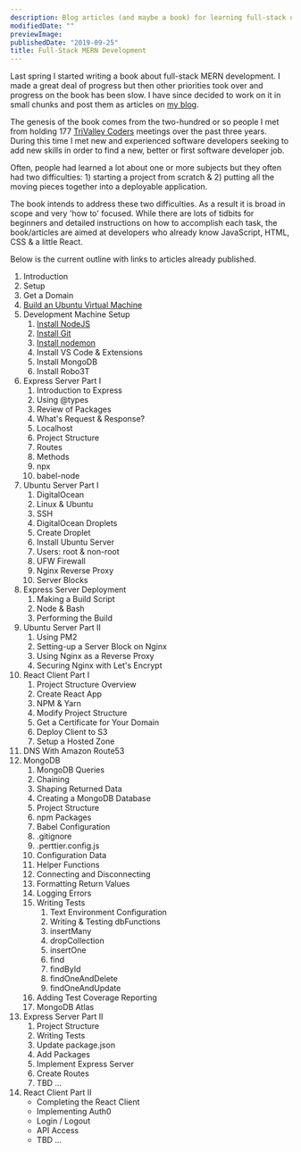 ```yaml
---
description: Blog articles (and maybe a book) for learning full-stack development with MogoDB, Express, React & Node.
modifiedDate: ""
previewImage:
publishedDate: "2019-09-25"
title: Full-Stack MERN Development
---
```


Last spring I started writing a book about full-stack MERN development. I made a great deal of progress but then other priorities took over and progress on the book has been slow. I have since decided to work on it in small chunks and post them as articles on [my blog](https://klequis.io).

The genesis of the book comes from the two-hundred or so people I met from holding 177 [TriValley Coders](http://www.trivalleycoders.org/) meetings over the past three years. During this time I met new and experienced software developers seeking to add new skills in order to find a new, better or first software developer job.

Often, people had learned a lot about one or more subjects but they often had two difficulties: 1) starting a project from scratch & 2) putting all the moving pieces together into a deployable application.

The book intends to address these two difficulties. As a result it is broad in scope and very 'how to' focused. While there are lots of tidbits for beginners and detailed instructions on how to accomplish each task, the book/articles are aimed at developers who already know JavaScript, HTML, CSS & a little React.

Below is the current outline with links to articles already published.

1. Introduction
2. Setup
3. Get a Domain
4. [Build an Ubuntu Virtual Machine](https://klequis.io/ubuntu-vm-virtualbox/)
5. Development Machine Setup
   1. [Install NodeJS](https://klequis.io/installing-nodejs-ubuntu/)
   2. [Install Git](https://klequis.io/installing-git-ubuntu/)
   3. [Install nodemon](https://klequis.io/installing-nodemon-ubuntu/)
   4. Install VS Code & Extensions
   5. Install MongoDB
   6. Install Robo3T
6. Express Server Part I
   1. Introduction to Express
   2. Using @types
   3. Review of Packages
   4. What's Request & Response?
   5. Localhost
   6. Project Structure
   7. Routes
   8. Methods
   9. npx
   10. babel-node
7. Ubuntu Server Part I
   1. DigitalOcean
   2. Linux & Ubuntu
   3. SSH
   4. DigitalOcean Droplets
   5. Create Droplet
   6. Install Ubuntu Server
   7. Users: root & non-root
   8. UFW Firewall
   9. Nginx Reverse Proxy
   10. Server Blocks
8. Express Server Deployment
    1. Making a Build Script
    2. Node & Bash
    3. Performing the Build
12. Ubuntu Server Part II
    1. Using PM2
    2. Setting-up a Server Block on Nginx
    3. Using Nginx as a Reverse Proxy
    4. Securing Nginx with Let's Encrypt
17. React Client Part I
    1. Project Structure Overview
    2. Create React App
    3. NPM & Yarn
    4. Modify Project Structure
    5. Get a Certificate for Your Domain
    6. Deploy Client to S3
    7. Setup a Hosted Zone
25. DNS With Amazon Route53
26. MongoDB
    1. MongoDB Queries
    2. Chaining
    3. Shaping Returned Data
    4. Creating a MongoDB Database
    5. Project Structure
    6. npm Packages
    7. Babel Configuration
    8. .gitignore
    9. .perttier.config.js
    10. Configuration Data
    11. Helper Functions
    12. Connecting and Disconnecting
    13. Formatting Return Values
    14. Logging Errors
    15. Writing Tests
        1. Text Environment Configuration
        2. Writing & Testing dbFunctions
        3. insertMany
        4. dropCollection
        5. insertOne
        6. find
        7. findById
        8. findOneAndDelete
        9. findOneAndUpdate
    17. Adding Test Coverage Reporting
    18. MongoDB Atlas
27. Express Server Part II
    1. Project Structure
    2. Writing Tests
    3. Update package.json
    4. Add Packages
    5. Implement Express Server
    6. Create Routes
    7. TBD ...
28. React Client Part II
    - Completing the React Client
    - Implementing Auth0
    - Login / Logout
    - API Access
    - TBD ...
